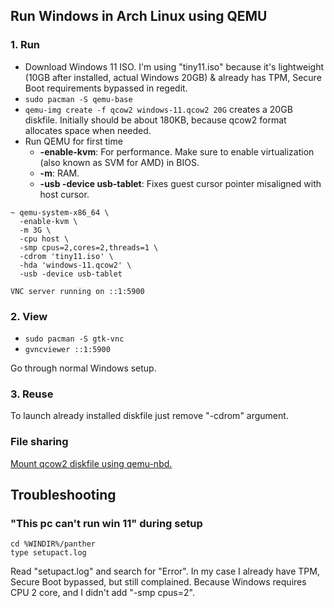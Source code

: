 ## Run Windows in Arch Linux using QEMU

### 1. Run

- Download Windows 11 ISO. I'm using "tiny11.iso" because it's lightweight (10GB after installed, actual Windows 20GB) & already has TPM, Secure Boot requirements bypassed in regedit.
- `sudo pacman -S qemu-base`
- `qemu-img create -f qcow2 windows-11.qcow2 20G` creates a 20GB diskfile. Initially should be about 180KB, because qcow2 format allocates space when needed.
- Run QEMU for first time
  - **-enable-kvm**: For performance. Make sure to enable virtualization (also known as SVM for AMD) in BIOS.
  - **-m**: RAM.
  - **-usb -device usb-tablet**: Fixes guest cursor pointer misaligned with host cursor.

```
~ qemu-system-x86_64 \
  -enable-kvm \
  -m 3G \
  -cpu host \
  -smp cpus=2,cores=2,threads=1 \
  -cdrom 'tiny11.iso' \
  -hda 'windows-11.qcow2' \
  -usb -device usb-tablet

VNC server running on ::1:5900
```

### 2. View

- `sudo pacman -S gtk-vnc`
- `gvncviewer ::1:5900`

Go through normal Windows setup.

### 3. Reuse

To launch already installed diskfile just remove "-cdrom" argument.

### File sharing

[Mount qcow2 diskfile using qemu-nbd.](https://wiki.archlinux.org/title/QEMU#Mounting_a_partition_from_a_qcow2_image)

## Troubleshooting

### "This pc can't run win 11" during setup

```
cd %WINDIR%/panther
type setupact.log
```

Read "setupact.log" and search for "Error". In my case I already have TPM, Secure Boot bypassed, but still complained.
Because Windows requires CPU 2 core, and I didn't add "-smp cpus=2".
